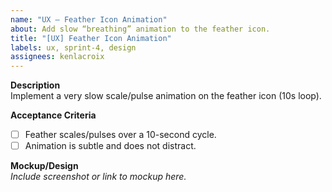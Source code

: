 ```yaml
---
name: "UX – Feather Icon Animation"
about: Add slow “breathing” animation to the feather icon.
title: "[UX] Feather Icon Animation"
labels: ux, sprint-4, design
assignees: kenlacroix
---
```


**Description**  
Implement a very slow scale/pulse animation on the feather icon (10s loop).

**Acceptance Criteria**  
- [ ] Feather scales/pulses over a 10-second cycle.  
- [ ] Animation is subtle and does not distract.

**Mockup/Design**  
_Include screenshot or link to mockup here._
